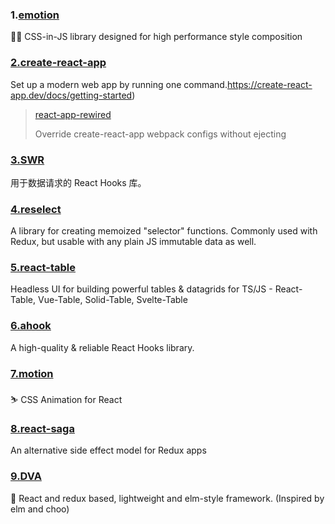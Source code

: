 ### 1.[emotion](https://github.com/emotion-js/emotion)

👩‍🎤 CSS-in-JS library designed for high performance style composition

### [2.create-react-app](https://create-react-app.dev/)

Set up a modern web app by running one command.https://create-react-app.dev/docs/getting-started)

> [react-app-rewired](https://github.com/timarney/react-app-rewired)
>
> Override create-react-app webpack configs without ejecting

### [3.SWR](https://swr.vercel.app/zh-CN)

用于数据请求的 React Hooks 库。

### [4.reselect](https://www.npmjs.com/package/reselect) 

A library for creating memoized "selector" functions. Commonly used with Redux, but usable with any plain JS immutable data as well.

### [5.react-table](https://www.npmjs.com/package/react-table)

Headless UI for building powerful tables & datagrids for TS/JS - React-Table, Vue-Table, Solid-Table, Svelte-Table

### [6.ahook](https://www.npmjs.com/package/ahooks)

A high-quality & reliable React Hooks library.

### [7.motion](https://github.com/react-component/motion)

⛷ CSS Animation for React

### [8.react-saga](https://github.com/redux-saga/redux-saga)

An alternative side effect model for Redux apps

### [9.DVA](https://github.com/dvajs/dva)

🌱 React and redux based, lightweight and elm-style framework. (Inspired by elm and choo)
